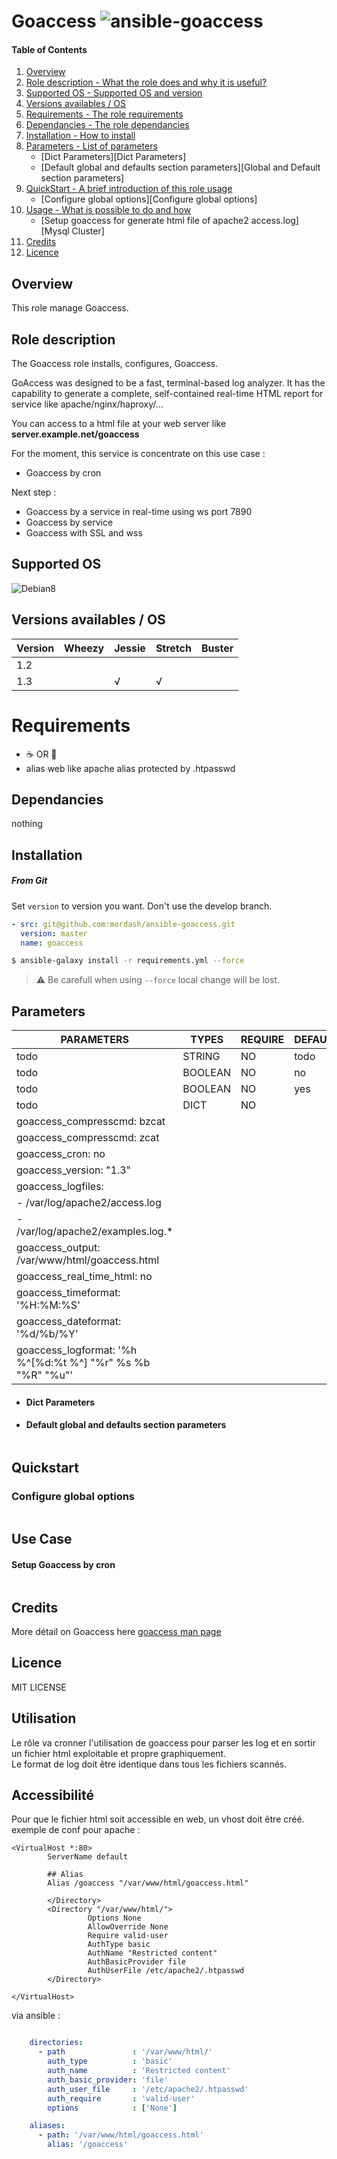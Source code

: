 Goaccess ![ansible-goaccess](https://img.shields.io/badge/ansible-goaccess-ff69b4.svg)
=========

[Overview]: #overview
[Role description]: #role-description
[Supported OS]: #supported-os
[Versions availables / OS]: #versions-availables-/-OS
[Requirements]: #requirements
[Dependancies]: #dependancies
[Installation]: #installation
[Parameters]: #parameters
[Usage]: #use-case
[QuickStart]: #quickStart
[Credits]: #credits
[Licence]: #Licence

#### Table of Contents

1. [Overview][Overview]
2. [Role description - What the role does and why it is useful?][Role description]
3. [Supported OS - Supported OS and version][Supported OS]
4. [Versions availables / OS][Versions availables / OS]
4. [Requirements - The role requirements][Requirements]
5. [Dependancies - The role dependancies][Dependancies]
6. [Installation - How to install][Installation]
7. [Parameters - List of parameters][parameters]
    - [Dict Parameters][Dict Parameters]
    - [Default global and defaults section parameters][Global and Default section parameters]
8. [QuickStart - A brief introduction of this role usage][QuickStart]
    - [Configure global options][Configure global options]
9. [Usage - What is possible to do and how][Usage]
    - [Setup goaccess for generate html file of apache2 access.log][Mysql Cluster]
10. [Credits][Credits]
11. [Licence][Licence]

## Overview
This role manage Goaccess.

## Role description

The Goaccess role installs, configures, Goaccess.

GoAccess was designed to be a fast, terminal-based log analyzer.
It has the capability to generate a complete, self-contained real-time HTML report for service like apache/nginx/haproxy/...

You can access to a html file at your web server like **server.example.net/goaccess**  

For the moment, this service is concentrate on this use case :
- Goaccess by cron

Next step :
- Goaccess by a service in real-time using ws port 7890
- Goaccess by service
- Goaccess with SSL and wss

## Supported OS
  ![Debian8](https://img.shields.io/badge/Debian-Jessie|Wheezy-blue.svg)

## Versions availables / OS

| Version    |Wheezy|Jessie|Stretch|Buster|
|------------|------|------|-------|------|
| 1.2        |      |      |       |      |
| 1.3        |      |  √   |   √   |      |

# Requirements
- ☕️ OR 🍻
- alias web like apache alias protected by .htpasswd

## Dependancies
nothing

## Installation

##### From Git
Set `version` to version you want. Don't use the develop branch.

```yaml
- src: git@github.com:mordash/ansible-goaccess.git
  version: master
  name: goaccess
```

```bash
$ ansible-galaxy install -r requirements.yml --force
```

> :warning: Be carefull when using `--force` local change will be lost.


## Parameters

|PARAMETERS                                 |  TYPES         |REQUIRE  |DEFAULT      |DESCRIPTION                                        |
|-------------------------------------------|----------------|---------|-------------|---------------------------------------------------|
|todo                                       |  STRING        | NO      | todo        |                                                   |
|todo                                       |  BOOLEAN       | NO      | no          |                                                   |
|todo                                       |  BOOLEAN       | NO      | yes         |                                                   |
|todo                                       | DICT           | NO      |             |                                                   |
|goaccess_compresscmd: bzcat |||||  
|goaccess_compresscmd: zcat  |||||
|goaccess_cron: no  |||||
|goaccess_version: "1.3"  |||||
|goaccess_logfiles:  |||||
|  - /var/log/apache2/access.log  |||||
|  - /var/log/apache2/examples.log.*  |||||
|goaccess_output: /var/www/html/goaccess.html  |||||
|goaccess_real_time_html: no  |||||
|goaccess_timeformat: '%H:%M:%S'  |||||
|goaccess_dateformat: '%d/%b/%Y'  |||||
|goaccess_logformat: '%h %^[%d:%t %^] "%r" %s %b "%R" "%u"'  |||||

- #### Dict Parameters


- #### Default global and defaults section parameters

    ```yaml

    ```

## Quickstart


### Configure global options


```yaml

```

## Use Case


#### Setup Goaccess by cron

```yaml

```

## Credits
More détail on Goaccess here [goaccess man page](https://goaccess.io/man)

## Licence
MIT LICENSE



Utilisation
-----------

Le rôle va cronner l'utilisation de goaccess pour parser les log et en sortir un fichier html exploitable et propre graphiquement.  
Le format de log doit être identique dans tous les fichiers scannés.  


Accessibilité
-------------
Pour que le fichier html soit accessible en web, un vhost doit être créé.
exemple de conf pour apache :
```
<VirtualHost *:80>
        ServerName default

        ## Alias
        Alias /goaccess "/var/www/html/goaccess.html"

        </Directory>
        <Directory "/var/www/html/">
                 Options None
                 AllowOverride None
                 Require valid-user
                 AuthType basic
                 AuthName "Restricted content"
                 AuthBasicProvider file
                 AuthUserFile /etc/apache2/.htpasswd
        </Directory>

</VirtualHost>

```

via ansible :

```yml

    directories:
      - path               : '/var/www/html/'
        auth_type          : 'basic'
        auth_name          : 'Restricted content'
        auth_basic_provider: 'file'
        auth_user_file     : '/etc/apache2/.htpasswd'
        auth_require       : 'valid-user'
        options            : ['None']

    aliases:
      - path: '/var/www/html/goaccess.html'
        alias: '/goaccess'

```
